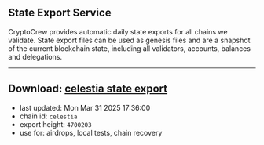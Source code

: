 ## State Export Service
CryptoCrew provides automatic daily state exports for all chains we validate. State export files can be used as genesis files and are a snapshot of the current blockchain state, including all validators, accounts, balances and delegations.

---
**Download: [celestia state export](https://dl-eu2.ccvalidators.com/SERVICE/celestia/celestia_export_4700203.json)**
---

- last updated: Mon Mar 31 2025 17:36:00
- chain id: `celestia`
- export height: `4700203`
- use for: airdrops, local tests, chain recovery

